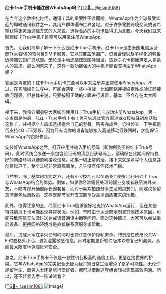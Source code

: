 **红卡True手机卡能注册WhatsApp吗？**[[TG💪+ @esim1088](https://t.me/s/esim1088)]

在当今这个数字化时代，通讯工具的重要性不言而喻。WhatsApp作为全球最受欢迎的即时通讯软件之一，其用户群体遍布世界各地。对于许多需要跨境交流或者希望获得更灵活通信方式的人来说，选择合适的手机卡显得尤为重要。今天我们就来聊聊红卡True手机卡是否可以用来注册WhatsApp。

首先，让我们简单了解一下什么是红卡True手机卡。红卡True是由泰国电信运营商True提供的预付费SIM卡服务，它以其覆盖范围广、资费合理以及多样化的套餐选择而受到广泛欢迎。无论是本地通话还是国际漫游，这款手机卡都能满足大多数人的需求。那么问题来了，这样一款功能强大的手机卡能否支持注册WhatsApp呢？

答案是肯定的！红卡True手机卡完全可以用来注册并正常使用WhatsApp。不过，在实际操作过程中，可能会遇到一些小挑战，比如网络连接稳定性或验证码接收问题等。但总体来说，只要按照正确的步骤进行设置，基本上不会存在太大障碍。

接下来，我将详细指导大家如何使用红卡True手机卡成功注册WhatsApp。第一步当然是购买一张红卡True手机卡啦！你可以通过官方渠道或者授权经销商获取这张卡，并根据个人需求选择适合自己的套餐。购买完成后，记得检查一下手机是否支持4G LTE频段，因为只有当你的设备能够接入高速移动互联网时，才能保证WhatsApp的良好体验。

安装好WhatsApp之后，打开应用并输入手机号码（即你所购买的红卡True号码）。此时系统会发送一条包含验证码的消息到该号码上，请确保在此期间保持良好的网络环境以便顺利接收信息。如果一切正常的话，接下来就是填写个人信息并创建账户了。整个过程非常直观简单，几乎没有任何技术门槛。

当然啦，除了基本的功能之外，还有不少技巧可以帮助我们更好地利用红卡True与WhatsApp结合的优势。例如，如果你经常需要处理跨国业务或者联系海外亲友，不妨考虑开通国际长途套餐；而对于喜欢拍照分享生活的朋友们，则建议多留意流量包优惠政策，这样既能节省开支又能享受高清画质带来的乐趣。

此外，值得注意的是，尽管红卡True能够很好地支持WhatsApp运行，但在某些特殊情况下也可能出现异常状况。例如，有时由于运营商限制或其他技术原因，可能导致短信无法及时送达或语音通话中断等问题。面对这种情况，大家可以尝试重启设备、更换网络环境或是直接联系客服寻求帮助。

最后，提醒大家在享受便利的同时也要注意保护隐私安全。特别是在使用公共Wi-Fi时要格外小心，避免泄露敏感信息。同时定期更新软件版本以修复已知漏洞，从而最大限度地保障账号安全。

总之，红卡True手机卡不仅是一款性价比极高的通信工具，更是连接世界的桥梁。它与WhatsApp的完美配合无疑为我们的日常生活增添了更多可能性。无论你是留学生、商务人士还是旅行爱好者，都可以借助这套组合轻松实现高效沟通。所以，还不赶紧入手一张试试看？

[[TG💪+ @esim1088](https://t.me/s/esim1088) ![Image](https://i.postimg.cc/4NQfJmqS/Snipaste-2025-05-13-00-14-12.png)]